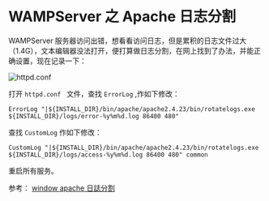 # WAMPServer 之 Apache 日志分割

WAMPServer 服务器访问出错，想看看访问日志，但是累积的日志文件过大（1.4G），文本编辑器没法打开，便打算做日志分割，在网上找到了办法，并能正确设置，现在记录一下：

![httpd.conf ](../src/YVYYF01Yg8.png)

打开 `httpd.conf ` 文件，查找 `ErrorLog` ,作如下修改：

```
ErrorLog "|${INSTALL_DIR}/bin/apache/apache2.4.23/bin/rotatelogs.exe ${INSTALL_DIR}/logs/error-%y%m%d.log 86400 480"
```

查找 `CustomLog` 作如下修改：

```
CustomLog "|${INSTALL_DIR}/bin/apache/apache2.4.23/bin/rotatelogs.exe ${INSTALL_DIR}/logs/access-%y%m%d.log 86400 480" common
```

重启所有服务。


参考：
[window apache 日誌分割](https://hk.saowen.com/a/ee25d00cba77cd2b7e90acc31fdb90039b2132a9ba8040b9c887a8345bbd5a04)